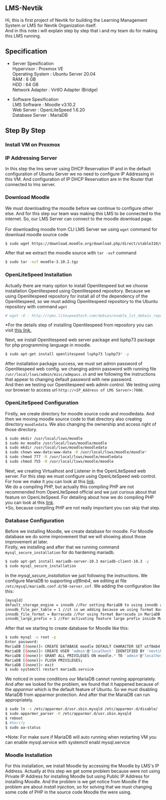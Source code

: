 ## LMS-Nevtik
Hi, this is first project of Nevtik for building the Learning Management System or LMS for Nevtik Organization itself.<br/>
And in this note i will explain step by step that i and my team do for making this LMS running.

## Specification

- Server Spesification<br/>
Hypervisor          : Proxmox VE<br/>
Operating System    : Ubuntu Server 20.04<br/>
RAM                 : 6 GB<br/>
HDD                 : 64 GB<br/>
Network Adapter     : VirtIO Adapter (Bridge)<br/>

- Software Spesification<br/>
LMS Software        : Moodle v3.10.2<br/>
Web Server          : OpenLiteSpeed 1.6.20<br/>
Database Server     : MariaDB<br/>


## Step By Step
### Install VM on Proxmox<br/>

### IP Addressing Server<br/>
In this step the lms server using DHCP Reservation IP and in the default configuration
of Ubuntu Server we no need to configure IP Addressing in this VM. And configuration of
IP DHCP Reservation are in the Router that connected to lms server.<br/>

### Download Moodle<br/>
We must downloading the moodle before we continue to configure other else. And for this step our team was making this LMS to be connected to the internet. So, our LMS Server can connect to the moodle download page.<br/><br/> 
For downloading moodle from CLI LMS Server we using ```wget``` command for download moodle source code
```bash
$ sudo wget https://download.moodle.org/download.php/direct/stable310/moodle-3.10.2.tgz
```
After that we extract the moodle source with ```tar -xvf``` command
```bash
$ sudo tar -xvf moodle-3.10.2.tgz
```
### OpenLiteSpeed Installation<br/>
Actually there are many option to install Openlitespeed but we choose installation Openlitespeed using Openlitespeed repository. Because we using Openlitespeed repository for install all of the dependency of the Openlitespeed, so we must adding Openlitespeed repository to the Ubuntu repository with command ```wget```
```bash
# wget -O - http://rpms.litespeedtech.com/debian/enable_lst_debain_repo.sh | bash
```
*For the details step of installing Openlitespeed from repository you can visit <a href="https://openlitespeed.org/kb/install-ols-from-litespeed-repositories/">this link.</a>

Next, we install Openlitespeed web server package and lsphp73 package for php programming language in moodle.
```bash
$ sudo apt-get install openlitespeed lsphp73 lsphp73* -y
```

After installation package success, we must set admin password of Openlitespeed web config. we changing admin password with running file ```/usr/local/lsws/admin/misc/admpass.sh``` and we following the instructions that appear to changing default password with new password.<br/>
And then we testing our Openlitespeed web admin control. We testing using our browser to access url ```http://<IP_Address of LMS Server>:7080```.

### OpenLiteSpeed Configuration<br/>
Firstly, we create directory for moodle source code and moodledata. And then we moving moodle source code to that directory also creating directory ```moodledata```. We also changing the ownership and access right of those directory.
```bash
$ sudo mkdir /usr/local/lsws/moodle
$ sudo mv moodle /usr/local/lsws/moodle/moodle
$ sudo mkdir /usr/local/lsws/moodle/moodledata
$ sudo chown www-data:www-data -R /usr/local/lsws/moodle/moodle*
$ sudo chmod 777 -R /usr/local/lsws/moodle/moodledata
$ sudo chmod 755 -R /usr/local/lsws/moodle/moodle
```
Next, we creating Virtualhost and Listener in the OpenLiteSpeed web server. For this step we must configure using OpenLiteSpeed web control. For how we make it you can look at this <a href="https://idroutes.blogspot.com/2020/06/konfigurasi-moodle-di-openlitespeed.html">link</a>.<br/>
We do a compiling PHP, but actually this compiling PHP are not recommended from OpenLiteSpeed official and we just curious about that feature on OpenLiteSpeed. For detailing about how we do compiling PHP you can look at this <a href="https://openlitespeed.org/kb/build-custom-php-for-openlitespeed/">link</a>.<br/>
*So, because compiling PHP are not really important you can skip that step.<br/>

### Database Configuration<br/>
Before we installing Moodle, we create database for moodle. For Moodle database we do some improvement that we will showing about those improvement at later.<br/>
Firstly, we installing and after that we running command ```mysql_secure_installation``` for do hardening mariadb.
```bash
$ sudo apt-get install mariadb-server-10.3 mariadb-client-10.3 -y
$ sudo mysql_secure_installation
```
In the *mysql_secure_installation* we just following the instructions. We configure MariaDB to supporting *utf8mb4*, we editing at file ```/etc/mysql/mariadb.conf.d/50-server.cnf```. We adding the configuration like this:
```bash
[mysqld]
default_storage_engine = innodb //For setting MariaDB to using innodb as database engine
innodb_file_per_table = 1 //it is we adding because we using format Barracuda
innodb_file_format = Barracuda //For using format Barracuda in MariaDB
innodb_large_prefix = 1 //For activating feature large prefix inside MariaDB
```

After that we starting to create database for Moodle like this:
```bash
$ sudo mysql -u root -p
Enter password:
MariaDB [(none)]> CREATE DATABASE moodle DEFAULT CHARACTER SET utf8mb4 COLLATE utf8mb4_unicode_ci;
MariaDB [(none)]> CREATE USER 'admin'@'localhost' IDENTIFIED BY 'nevtikskillsjuara_2021';
MariaDB [(none)]> GRANT ALL PRIVILEGES ON moodle.* TO 'admin'@'localhost';
MariaDB [(none)]> FLUSH PRIVILEGES;
MariaDB [(none)]> exit
$ sudo systemctl restart mariadb.service
```
We noticed in some conditions our MariaDB cannot running appropriately. And after we looked for the problem, we found that it happened because of the *apparmor* which is the default feature of Ubuntu. So we must disabling MariaDB from apparmor protection. And after that the MariaDB can run appropriately.
```bash
$ sudo ln -s /etc/apparmor.d/usr.sbin.mysqld /etc/apparmor.d/disable/
$ sudo apparmor_parser -R /etc/apparmor.d/usr.sbin.mysqld 
$ reboot
$ #Verify
$ sudo aa-status
```
*Note: For make sure if MariaDB will auto running when restarting VM you can enable mysql.service with systemctl enabl mysql.service


### Moodle Installation<br/>
For this installation, we install Moodle by accessing the Moodle by LMS's IP Address. Actually at this step we get some problem because were not using Private IP Address for installing Moodle but using Public IP Address for installing Moodle. And the problem is we get notice from Moodle if the problem are about *install injection*, so for solving that we must changing some code of PHP in the source code Moodle the were using.

